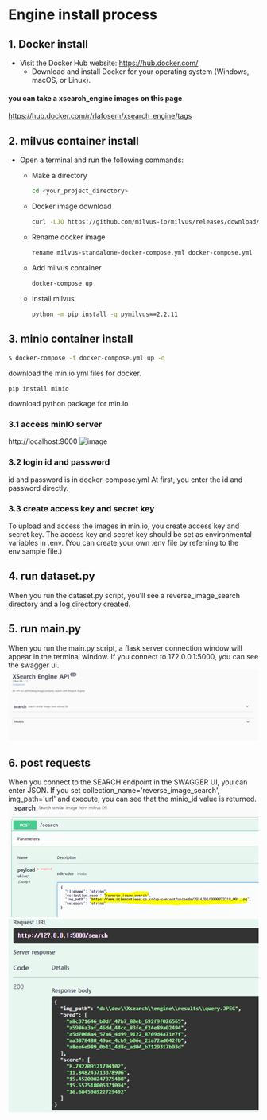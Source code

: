 # Engine install process
## 1. Docker install
- Visit the Docker Hub website: <https://hub.docker.com/>
  - Download and install Docker for your operating system (Windows, macOS, or Linux).
  
#### you can take a xsearch_engine images on this page

<https://hub.docker.com/r/rlafosem/xsearch_engine/tags>
## 2. milvus container install
- Open a terminal and run the following commands:
  - Make a directory

      ```bash
      cd <your_project_directory>
      ```

  - Docker image download

      ```bash
      curl -LJO https://github.com/milvus-io/milvus/releases/download/v2.2.10/milvus-standalone-docker-compose.yml
      ```

  - Rename docker image

      ```bash
      rename milvus-standalone-docker-compose.yml docker-compose.yml
      ```

  - Add milvus container

      ```bash
      docker-compose up
      ```

  - Install milvus

      ```bash
      python -m pip install -q pymilvus==2.2.11
      ```

## 3. minio container install
```bash
$ docker-compose -f docker-compose.yml up -d
```
download the min.io yml files for docker.

```
pip install minio
```
download python package for min.io

### 3.1 access minIO server

http://localhost:9000
![image](https://github.com/korone00/xsearch/assets/108120508/813f42dc-51f5-4115-bd39-7fc1790748e8)

### 3.2 login id and password

id and password is in docker-compose.yml
At first, you enter the id and password directly.

### 3.3 create access key and secret key
To upload and access the images in min.io, you create access key and secret key.
The access key and secret key should be set as environmental variables in .env.
(You can create your own .env file by referring to the env.sample file.)
## 4. run dataset.py
When you run the dataset.py script, you'll see a reverse_image_search directory and a log directory created.
## 5. run main.py
When you run the main.py script, a flask server connection window will appear in the terminal window. If you connect to 172.0.0.1:5000, you can see the swagger ui.
![Alt text](../readmeimgs/swagger.PNG)
## 6. post requests
When you connect to the SEARCH endpoint in the SWAGGER UI, you can enter JSON. If you set collection_name='reverse_image_search', img_path='url' and execute, you can see that the minio_id value is returned.![Alt text](../readmeimgs/search.PNG)![Alt text](../readmeimgs/search_result.PNG)